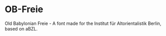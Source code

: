 # OB-Freie
Old Babylonian Freie - A font made for the Institut für Altorientalistik Berlin, based on aBZL.
